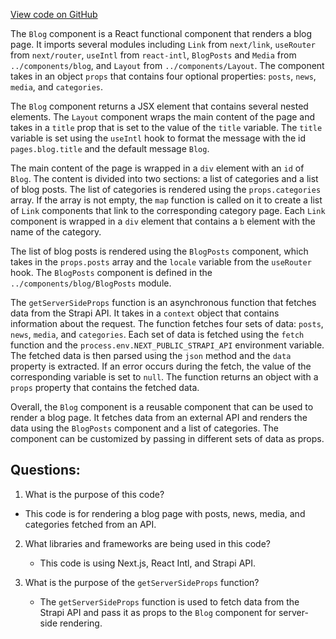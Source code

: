 [View code on GitHub](https://github.com/ergoplatform/ergoweb/pages/blog.tsx)

The `Blog` component is a React functional component that renders a blog page. It imports several modules including `Link` from `next/link`, `useRouter` from `next/router`, `useIntl` from `react-intl`, `BlogPosts` and `Media` from `../components/blog`, and `Layout` from `../components/Layout`. The component takes in an object `props` that contains four optional properties: `posts`, `news`, `media`, and `categories`. 

The `Blog` component returns a JSX element that contains several nested elements. The `Layout` component wraps the main content of the page and takes in a `title` prop that is set to the value of the `title` variable. The `title` variable is set using the `useIntl` hook to format the message with the id `pages.blog.title` and the default message `Blog`. 

The main content of the page is wrapped in a `div` element with an `id` of `Blog`. The content is divided into two sections: a list of categories and a list of blog posts. The list of categories is rendered using the `props.categories` array. If the array is not empty, the `map` function is called on it to create a list of `Link` components that link to the corresponding category page. Each `Link` component is wrapped in a `div` element that contains a `b` element with the name of the category. 

The list of blog posts is rendered using the `BlogPosts` component, which takes in the `props.posts` array and the `locale` variable from the `useRouter` hook. The `BlogPosts` component is defined in the `../components/blog/BlogPosts` module. 

The `getServerSideProps` function is an asynchronous function that fetches data from the Strapi API. It takes in a `context` object that contains information about the request. The function fetches four sets of data: `posts`, `news`, `media`, and `categories`. Each set of data is fetched using the `fetch` function and the `process.env.NEXT_PUBLIC_STRAPI_API` environment variable. The fetched data is then parsed using the `json` method and the `data` property is extracted. If an error occurs during the fetch, the value of the corresponding variable is set to `null`. The function returns an object with a `props` property that contains the fetched data. 

Overall, the `Blog` component is a reusable component that can be used to render a blog page. It fetches data from an external API and renders the data using the `BlogPosts` component and a list of categories. The component can be customized by passing in different sets of data as props.
## Questions: 
 1. What is the purpose of this code?
   - This code is for rendering a blog page with posts, news, media, and categories fetched from an API.

2. What libraries and frameworks are being used in this code?
   - This code is using Next.js, React Intl, and Strapi API.

3. What is the purpose of the `getServerSideProps` function?
   - The `getServerSideProps` function is used to fetch data from the Strapi API and pass it as props to the `Blog` component for server-side rendering.